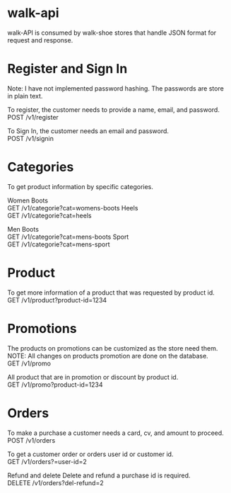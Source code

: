 # walk-api 
walk-API is consumed by walk-shoe stores that handle JSON format for request and response.

# Register and Sign In
Note: I have not implemented password hashing. The passwords are store in plain text.


To register, the customer needs to provide a name, email, and password.\
	POST /v1/register

To Sign  In, the customer needs an email and password.\
	POST /v1/signin

# Categories
To get product information by specific categories. 
 
Women
	Boots\
	GET /v1/categorie?cat=womens-boots
	Heels\
	GET /v1/categorie?cat=heels

Men
	Boots\
	GET /v1/categorie?cat=mens-boots
	Sport\
	GET /v1/categorie?cat=mens-sport


# Product 
To get more information of a product that was requested by product id.\
	GET /v1/product?product-id=1234	

# Promotions
The products on promotions can be customized as the store need them.
NOTE: All changes on products promotion are done on the database.\
	GET /v1/promo

All product that are in promotion or discount by product id.\
	GET /v1/promo?product-id=1234



# Orders
To make a purchase a customer needs a card, cv, and amount to proceed.\
	POST /v1/orders

To get a customer order or orders user id or customer id.\
	GET /v1/orders?=user-id=2

Refund and delete
Delete and refund a purchase id is required.\
	DELETE /v1/orders?del-refund=2 
